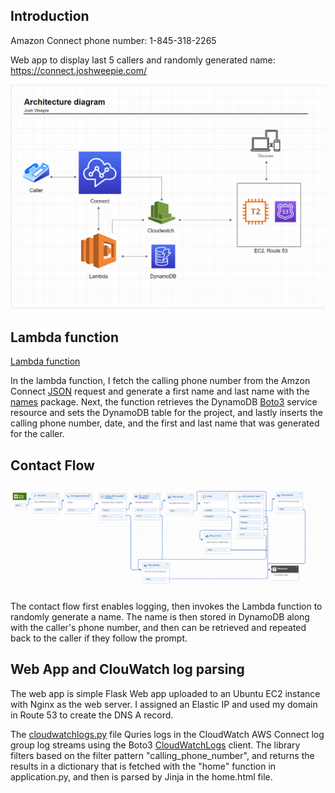 Introduction
------------

Amazon Connect phone number: 1-845-318-2265

Web app to display last 5 callers and randomly generated name: https://connect.joshweepie.com/

![Contact Flow](https://github.com/JoshWeepie/amazon_connect/blob/main/architecture.PNG)

Lambda function
-------------
[Lambda function](https://github.com/JoshWeepie/amazon_connect/blob/main/lambda/lambda.py)

In the lambda function, I fetch the calling phone number from the Amzon Connect [JSON](https://docs.aws.amazon.com/connect/latest/adminguide/connect-lambda-functions.html#function-contact-flow) request and
generate a first name and last name with the [names](https://pypi.org/project/names/) package. Next, the function retrieves the DynamoDB [Boto3](https://boto3.amazonaws.com/v1/documentation/api/latest/guide/dynamodb.html) service resource 
and sets the DynamoDB table for the project, and lastly inserts the calling phone number, date, and the first and last name that was generated for the caller.

Contact Flow
-------------
![Contact Flow](https://github.com/JoshWeepie/amazon_connect/blob/main/contact_flow.PNG)

The contact flow first enables logging, then invokes the Lambda function to randomly generate a name. The name is then stored in DynamoDB along with the caller's phone number,
and then can be retrieved and repeated back to the caller if they follow the prompt.

Web App and ClouWatch log parsing
-------------
The web app is  simple Flask Web app uploaded to an Ubuntu EC2 instance with Nginx as the web server. I assigned an Elastic IP and used my domain in Route 53 to create the DNS A record. 

The [cloudwatchlogs.py](https://github.com/JoshWeepie/amazon_connect/blob/main/flask-app/cloudwatchlogs.py) file Quries logs in the CloudWatch AWS Connect log group log streams using the Boto3 [CloudWatchLogs](https://boto3.amazonaws.com/v1/documentation/api/latest/reference/services/logs.html#cloudwatchlogs)
client. The library filters based on the filter pattern "calling_phone_number", and returns the results in a dictionary that is fetched with the 
"home" function in application.py, and then is parsed by Jinja in the home.html file.
